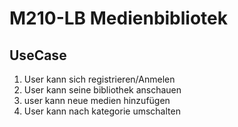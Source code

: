 # M210-LB Medienbibliotek

## UseCase

1. User kann sich registrieren/Anmelen 
2. User kann seine bibliothek anschauen
3. user kann neue medien hinzufügen
4. User kann nach kategorie umschalten
